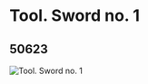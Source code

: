 # Tool. Sword no. 1
## 50623
![Tool. Sword no. 1](https://lc-www-live-s.legocdn.com/media/bricks/5/2/4256810.jpg)